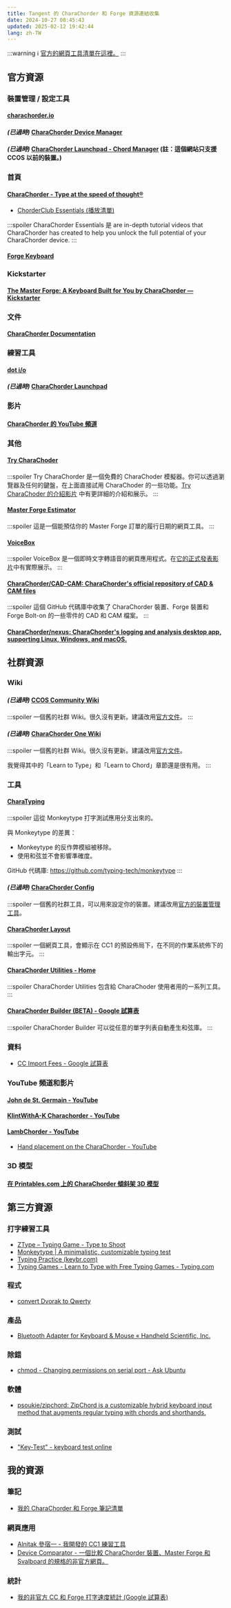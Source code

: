 ```yaml
---
title: Tangent 的 CharaChorder 和 Forge 資源連結收集
date: 2024-10-27 08:45:43
updated: 2025-02-12 19:42:44
lang: zh-TW
---
```

:::warning
  :information_source: [官方的網頁工具清單在這裡。](https://discord.com/channels/861730583092658206/1300503878495637624)
:::


## 官方資源

### 裝置管理 / 設定工具

#### [charachorder.io](https://charachorder.io/)

#### *(已過時)* [CharaChorder Device Manager](https://manager.charachorder.com/)

#### *(已過時)* [CharaChorder Launchpad - Chord Manager](https://launchpad.charachorder.com/#/manager) (註：這個網站只支援 CCOS 以前的裝置。)

### 首頁

#### [CharaChorder - Type at the speed of thought®](https://www.charachorder.com/)

- [ChorderClub Essentials (播放清單)](https://youtube.com/playlist?list=PL5UG1PKtBJF7JQxwee2AwmUA2137eMHXL&feature=shared)

:::spoiler
CharaChorder Essentials 是 are in-depth tutorial videos that CharaChorder has created to help you unlock the full potential of your CharaChorder device.
:::

#### [Forge Keyboard](https://forgekeyboard.com/)

### Kickstarter

#### [The Master Forge: A Keyboard Built for You by CharaChorder — Kickstarter](https://www.kickstarter.com/projects/charachorder/the-master-forge-a-keyboard-built-for-you/rewards#reward-UmV3YXJkLVVtVjNZWEprTFRFd01ETTVNell3)

### 文件

#### [CharaChorder Documentation](https://docs.charachorder.com/)

### 練習工具

#### [dot i/o](https://www.iq-eq.io/#/)
#### *(已過時)* [CharaChorder Launchpad](https://launchpad.charachorder.com/#/)

### 影片

#### [CharaChorder 的 YouTube 頻道](https://www.youtube.com/@CharaChorder)

### 其他

#### [Try CharaChoder](https://try.charachorder.com/)

:::spoiler
Try CharaChorder 是一個免費的 CharaChoder 模擬器。你可以透過瀏覽器及任何的鍵盤，在上面直接試用 CharaChoder 的一些功能。[Try CharaChoder 的介紹影片](https://youtu.be/ZIzdo_hLbJw?feature=shared) 中有更詳細的介紹和展示。
:::

#### [Master Forge Estimator](https://wheresmyforge.charachorder.com/)

:::spoiler
這是一個能預估你的 Master Forge 訂單的履行日期的網頁工具。
:::

#### [VoiceBox](https://voicebox.iq-eq.us/)

:::spoiler
VoiceBox 是一個即時文字轉語音的網頁應用程式。在[它的正式發表影片](https://youtu.be/76W4yvi2eW0?feature=shared)中有實際展示。
:::

#### [CharaChorder/CAD-CAM: CharaChorder's official repository of CAD & CAM files](https://github.com/CharaChorder/CAD-CAM)

:::spoiler
這個 GitHub 代碼庫中收集了 CharaChorder 裝置、Forge 裝置和 Forge Bolt-on 的一些零件的 CAD 和 CAM 檔案。
:::

#### [CharaChorder/nexus: CharaChorder's logging and analysis desktop app, supporting Linux, Windows, and macOS.](https://github.com/CharaChorder/nexus)

## 社群資源

### Wiki

#### *(已過時)* [CCOS Community Wiki](https://docs.google.com/document/u/2/d/1NWgIFE1yl-gQc8hmqbDO00kSV3ETgtKgsIzdntMR_hI/mobilebasic)

:::spoiler
一個舊的社群 Wiki。很久沒有更新。建議改用[官方文件](https://docs.charachorder.com/)。
:::

#### *(已過時)* [CharaChorder One Wiki](https://charachorder.notion.site/CharaChorder-One-Wiki-f6f24cdfa4f94df7988d48e9b69fbacc)

:::spoiler
一個舊的社群 Wiki。很久沒有更新。建議改用[官方文件](https://docs.charachorder.com/)。

我覺得其中的「Learn to Type」和「Learn to Chord」章節還是很有用。
:::

### 工具

#### [CharaTyping](https://monkeytype.ravoyax.ch/)

:::spoiler
這從 Monkeytype 打字測試應用分支出來的。

與 Monkeytype 的差異：

- Monkeytype 的反作弊模組被移除。
- 使用和弦並不會影響準確度。

GitHub 代碼庫: https://github.com/typing-tech/monkeytype
:::

#### *(已過時)* [CharaChorder Config](https://charachorder-config.com/)

:::spoiler
一個舊的社群工具，可以用來設定你的裝置。建議改用[官方的裝置管理工具](https://manager.charachorder.com/)。

#### [CharaChorder Layout](https://charachorder-layouts.vercel.app/US)

:::spoiler
一個網頁工具，會顯示在 CC1 的預設佈局下，在不同的作業系統佈下的輸出字元。
:::

#### [CharaChorder Utilities - Home](https://typing-tech.github.io/CharaChorder-utilities/)

:::spoiler
CharaChorder Utilities 包含給 CharaChoder 使用者用的一系列工具。
:::

#### [CharaChorder Builder (BETA) - Google 試算表](https://docs.google.com/spreadsheets/d/1ZiVmLQewM9AFnHXMyyWmq5UpMn3w8RCFe9kPOmYsC4Y/edit?usp=sharing)

:::spoiler
CharaChorder Builder 可以從任意的單字列表自動產生和弦庫。
:::

### 資料

- [CC Import Fees - Google 試算表](https://docs.google.com/spreadsheets/d/1YLqjQs1EVnWZ_zu3A3oQj-wzRe1gTCyxNKZ6XF4PlyA/edit?gid=0#gid=0)

### YouTube 頻道和影片

#### [John de St. Germain - YouTube](https://www.youtube.com/channel/UCT_jbAW5HKHjdUEhnYgFt4w)

#### [KlintWithA-K Charachorder - YouTube](https://www.youtube.com/@klintwitha-kcharachorder3336)

#### [LambChorder - YouTube](https://www.youtube.com/channel/UCMEhYoYumiOFlour98tYr1Q)

- [Hand placement on the CharaChorder - YouTube](https://www.youtube.com/watch?v=GXvsBoK55B8&feature=youtu.be)

### 3D 模型

#### [在 Printables.com 上的 CharaChorder 傾斜架 3D 模型](https://www.printables.com/search/models?q=CharaChorder)

## 第三方資源

### 打字練習工具

- [ZType – Typing Game - Type to Shoot](https://zty.pe/)
- [Monkeytype | A minimalistic, customizable typing test](https://monkeytype.com/)
- [Typing Practice (keybr.com)](https://www.keybr.com/)
- [Typing Games - Learn to Type with Free Typing Games - Typing.com](https://www.typing.com/student/games)

### 程式

- [convert Dvorak to Qwerty](http://wbic16.xedoloh.com/dvorak.js)

### 產品

- [Bluetooth Adapter for Keyboard & Mouse « Handheld Scientific, Inc.](http://handheldsci.com/kb/)

### 除錯

- [chmod - Changing permissions on serial port - Ask Ubuntu](https://askubuntu.com/questions/58119/changing-permissions-on-serial-port)

### 軟體

- [psoukie/zipchord: ZipChord is a customizable hybrid keyboard input method that augments regular typing with chords and shorthands.](https://github.com/psoukie/zipchord)

### 測試

- ["Key-Test" - keyboard test online](https://en.key-test.ru/)

## 我的資源 

### 筆記

- [我的 CharaChorder 和 Forge 筆記清單](https://hackmd.io/@andy23512/ryJT_OfU1e)

### 網頁應用

- [Alnitak 參宿一 - 我開發的 CC1 練習工具](https://andy23512.github.io/alnitak/)
- [Device Comparator - 一個比較 CharaChorder 裝置、Master Forge 和 Svalboard 的規格的非官方網頁。](https://andy23512.github.io/device-comparator/)

### 統計

- [我的非官方 CC 和 Forge 打字速度統計
 (Google 試算表)](https://docs.google.com/spreadsheets/d/e/2PACX-1vQ-GIGZcyrT2rhcVUUot14X00CK7XrqMDSI4gqKdE_8jQtrFqId4hD9-UvE6TS9RZjpaHkmyjfgEBZ6/pubhtml?gid=172953668&single=true)
